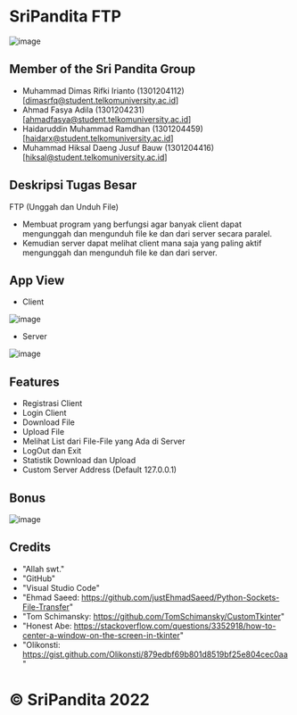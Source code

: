 # **SriPandita FTP**

<!-- ## SriPanditaFTP Logo -->
![image](https://user-images.githubusercontent.com/49301219/210217612-4802bf5f-02d3-45cb-81e4-c6d35947355c.png)

## Member of the Sri Pandita Group
- Muhammad Dimas Rifki Irianto      (1301204112) [dimasrfq@student.telkomuniversity.ac.id]
- Ahmad Fasya Adila                 (1301204231) [ahmadfasya@student.telkomuniversity.ac.id]
- Haidaruddin Muhammad Ramdhan      (1301204459) [haidarx@student.telkomuniversity.ac.id]
- Muhammad Hiksal Daeng Jusuf Bauw  (1301204416) [hiksal@student.telkomuniversity.ac.id]

## Deskripsi Tugas Besar
FTP (Unggah dan Unduh File)
- Membuat program yang berfungsi agar banyak client dapat mengunggah dan mengunduh file ke dan dari server secara paralel.
- Kemudian server dapat melihat client mana saja yang paling aktif mengunggah dan mengunduh file ke dan dari server.  

## App View
- Client

![image](https://user-images.githubusercontent.com/49301219/210217581-dc1c8dd0-628f-4924-9912-dd4fedb60e09.png)

- Server

![image](https://user-images.githubusercontent.com/49301219/210217565-167f4918-4b33-4132-a08f-a5a3a44d826a.png)

## Features

- Registrasi Client
- Login Client
- Download File
- Upload File
- Melihat List dari File-File yang Ada di Server
- LogOut dan Exit
- Statistik Download dan Upload
- Custom Server Address (Default 127.0.0.1)

## Bonus
![image](https://user-images.githubusercontent.com/49301219/210217552-5df92b08-d5c2-4314-bba0-09ddc7ba5254.png)


## Credits
- "Allah swt."
- "GitHub"
- "Visual Studio Code"
- "Ehmad Saeed: https://github.com/justEhmadSaeed/Python-Sockets-File-Transfer"
- "Tom Schimansky: https://github.com/TomSchimansky/CustomTkinter"
- "Honest Abe: https://stackoverflow.com/questions/3352918/how-to-center-a-window-on-the-screen-in-tkinter"
- "Olikonsti: https://gist.github.com/Olikonsti/879edbf69b801d8519bf25e804cec0aa"

# **© SriPandita 2022**
